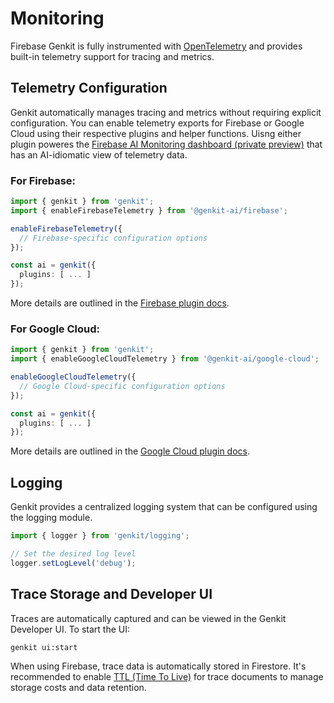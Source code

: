 # Monitoring

Firebase Genkit is fully instrumented with
[OpenTelemetry](https://opentelemetry.io/) and provides built-in telemetry support for tracing and metrics.

## Telemetry Configuration

Genkit automatically manages tracing and metrics without requiring explicit configuration. You can enable telemetry exports for Firebase or Google Cloud using their respective plugins and helper functions. Uisng either plugin poweres the [Firebase AI Monitoring dashboard (private preview)](https://forms.gle/Lp5S1NxbZUXsWc457) that has an AI-idiomatic view of telemetry data.

### For Firebase:

```ts
import { genkit } from 'genkit';
import { enableFirebaseTelemetry } from '@genkit-ai/firebase';

enableFirebaseTelemetry({
  // Firebase-specific configuration options
});

const ai = genkit({
  plugins: [ ... ]
});
```
More details are outlined in the [Firebase plugin docs](./plugins/firebase.md).

### For Google Cloud:

```ts
import { genkit } from 'genkit';
import { enableGoogleCloudTelemetry } from '@genkit-ai/google-cloud';

enableGoogleCloudTelemetry({
  // Google Cloud-specific configuration options
});

const ai = genkit({
  plugins: [ ... ]
});
```
More details are outlined in the [Google Cloud plugin docs](./plugins/google-cloud.md).

## Logging
Genkit provides a centralized logging system that can be configured using the logging module.

```ts
import { logger } from 'genkit/logging';

// Set the desired log level
logger.setLogLevel('debug');
```

## Trace Storage and Developer UI
Traces are automatically captured and can be viewed in the Genkit Developer UI. To start the UI:
```
genkit ui:start
```
When using Firebase, trace data is automatically stored in Firestore. It's recommended to enable [TTL (Time To Live)](https://firebase.google.com/docs/firestore/ttl) for trace documents to manage storage costs and data retention.

